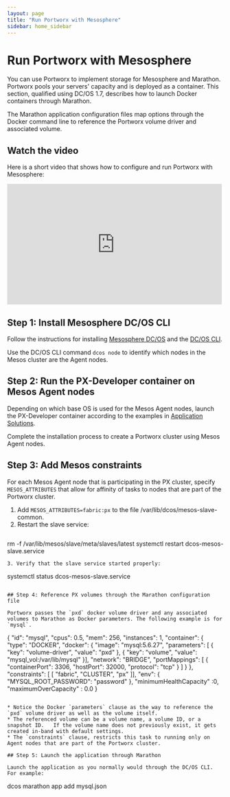 ```yaml
---
layout: page
title: "Run Portworx with Mesosphere"
sidebar: home_sidebar
---
```

# Run Portworx with Mesosphere

You can use Portworx to implement storage for Mesosphere and Marathon. Portworx pools your servers' capacity and is deployed as a container. This section, qualified using DC/OS 1.7, describes how to launch Docker containers through Marathon.

The Marathon application configuration files map options through the Docker command line to reference the Portworx volume driver and associated volume.

## Watch the video
Here is a short video that shows how to configure and run Portworx with Mesosphere:
<iframe src="https://www.youtube.com/watch?v=02yMYE-CEdw" width="500" height="281" frameborder="0" webkitallowfullscreen mozallowfullscreen allowfullscreen></iframe>

## Step 1: Install Mesosphere DC/OS CLI

Follow the instructions for installing [Mesosphere DC/OS](https://dcos.io/install) and the [DC/OS CLI](https://docs.mesosphere.com/1.7/usage/cli/install).

Use the DC/OS CLI command `dcos node` to identify which nodes in the Mesos cluster are the Agent nodes.

## Step 2: Run the PX-Developer container on Mesos Agent nodes

Depending on which base OS is used for the Mesos Agent nodes, launch the PX-Developer container according to the examples in [Application Solutions](application-solutions.html).

Complete the installation process to create a Portworx cluster using Mesos Agent nodes.

## Step 3: Add Mesos constraints

For each Mesos Agent node that is participating in the PX cluster, specify `MESOS_ATTRIBUTES` that allow for affinity of tasks to nodes that are part of the Portworx cluster.

1. Add `MESOS_ATTRIBUTES=fabric:px` to the file /var/lib/dcos/mesos-slave-common.
2. Restart the slave service:
   ```
  rm -f /var/lib/mesos/slave/meta/slaves/latest
  systemctl restart dcos-mesos-slave.service
  ```
3. Verify that the slave service started properly:
   ```
  systemctl status dcos-mesos-slave.service
```

## Step 4: Reference PX volumes through the Marathon configuration file

Portworx passes the `pxd` docker volume driver and any associated volumes to Marathon as Docker parameters. The following example is for `mysql`.
```
{
    "id": "mysql",
    "cpus": 0.5,
    "mem": 256,
    "instances": 1,
    "container": {
        "type": "DOCKER",
        "docker": {
            "image": "mysql:5.6.27",
            "parameters": [
                    {
                       "key": "volume-driver",
                       "value": "pxd"
                    },
                    {
                       "key": "volume",
                       "value": "mysql_vol:/var/lib/mysql"
                    }],
            "network": "BRIDGE",
              "portMappings": [
                {
                  "containerPort": 3306,
                  "hostPort": 32000,
                  "protocol": "tcp"
                }
                ]
        }
    },
    "constraints": [
            [
              "fabric",
              "CLUSTER",
              "px"
            ]],
    "env": {
        "MYSQL_ROOT_PASSWORD": "password"
    },
      "minimumHealthCapacity" :0,
      "maximumOverCapacity" : 0.0
}
```

* Notice the Docker `parameters` clause as the way to reference the `pxd` volume driver as well as the volume itself.
* The referenced volume can be a volume name, a volume ID, or a snapshot ID.   If the volume name does not previously exist, it gets created in-band with default settings.
* The `constraints` clause, restricts this task to running only on Agent nodes that are part of the Portworx cluster.

## Step 5: Launch the application through Marathon

Launch the application as you normally would through the DC/OS CLI. For example:

```
dcos marathon app add mysql.json
```
